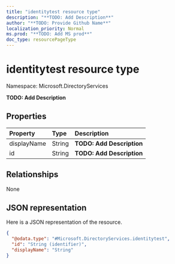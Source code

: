 ```yaml
---
title: "identitytest resource type"
description: "**TODO: Add Description**"
author: "**TODO: Provide Github Name**"
localization_priority: Normal
ms.prod: "**TODO: Add MS prod**"
doc_type: resourcePageType
---
```


# identitytest resource type


Namespace: Microsoft.DirectoryServices

**TODO: Add Description**

## Properties
|Property|Type|Description|
|:---|:---|:---|
|displayName|String|**TODO: Add Description**|
|id|String|**TODO: Add Description**|

## Relationships
None

## JSON representation
Here is a JSON representation of the resource.
<!-- {
  "blockType": "resource",
  "@odata.type": "Microsoft.DirectoryServices.identitytest"
}
-->
``` json
{
  "@odata.type": "#Microsoft.DirectoryServices.identitytest",
  "id": "String (identifier)",
  "displayName": "String"
}
```

